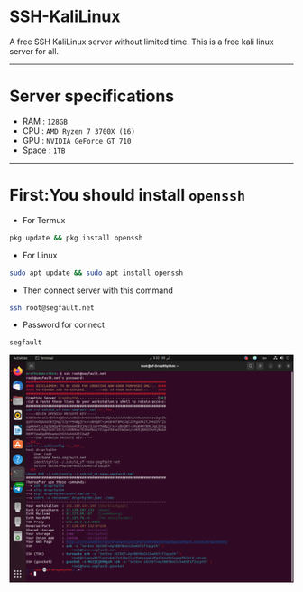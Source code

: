 # SSH-KaliLinux
A free SSH KaliLinux server without limited time.
This is a free kali linux server for all.
_________________________________________________
# Server specifications
- RAM : `128GB`
- CPU : `AMD Ryzen 7 3700X (16)`
- GPU : `NVIDIA GeForce GT 710`
- Space : `1TB`
_________________________________________________
# First:You should install `openssh`

- For Termux
```sh
pkg update && pkg install openssh
```
- For Linux
```sh
sudo apt update && sudo apt install openssh
```
- Then connect server with this command
```sh
ssh root@segfault.net
```
- Password for connect
```sh
segfault
```
<img src="/img/server.png"></a>
